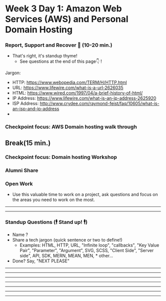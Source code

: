 # Week 3 Day 1: Amazon Web Services (AWS) and Personal Domain Hosting

### Report, Support and Recover 🤕 (10-20 min.)
* That's right, it's standup thyme!
  * See questions at the end of this page👇 !

Jargon:
* HTTP: https://www.webopedia.com/TERM/H/HTTP.html
* URL: https://www.lifewire.com/what-is-a-url-2626035
* HTML: https://www.wired.com/1997/04/a-brief-history-of-html/
* IP Address: https://www.lifewire.com/what-is-an-ip-address-2625920
* ISP Address: http://www.crydee.com/raymond-feist/faq/10605/what-is-an-isp-and-ip-address
*

### Checkpoint focus: AWS Domain hosting walk through

## Break(15 min.)

### Checkpoint focus: Domain hosting Workshop

### Alumni Share

### Open Work
* Use this valuable time to work on a project, ask questions and focus on the areas you need to work on the most.

----

----  
### Standup Questions (🕴 Stand up! 🕴)
* Name ?
* Share a tech jargon (quick sentence or two to define!)
  * Examples: HTML, HTTP, URL, "Infinite loop", "callbacks", "Key Value Pair", "Parameter", "Argument", SVG, SCSS, "Client Side", "Server side", API, SDK, MERN, MEAN, MEN, * other...
* Done? Say, "NEXT PLEASE"
----

----  

----

----

----

----

----
